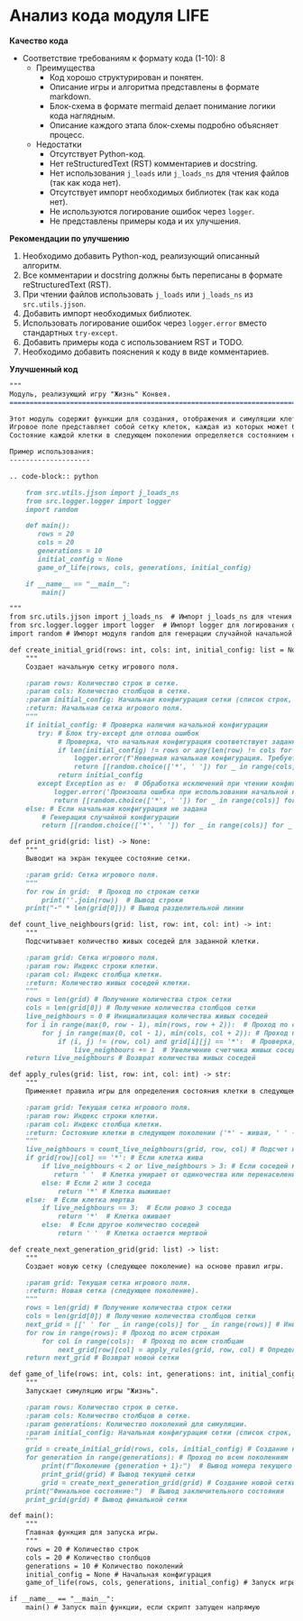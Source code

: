 # Анализ кода модуля LIFE

**Качество кода**
- Соответствие требованиям к формату кода (1-10): 8
    - Преимущества
        - Код хорошо структурирован и понятен.
        - Описание игры и алгоритма представлены в формате markdown.
        - Блок-схема в формате mermaid делает понимание логики кода наглядным.
        - Описание каждого этапа блок-схемы подробно объясняет процесс.
    - Недостатки
        - Отсутствует Python-код.
        - Нет reStructuredText (RST) комментариев и docstring.
        - Нет использования `j_loads` или `j_loads_ns` для чтения файлов (так как кода нет).
        - Отсутствует импорт необходимых библиотек (так как кода нет).
        - Не используются логирование ошибок через `logger`.
        - Не представлены примеры кода и их улучшения.

**Рекомендации по улучшению**
1. Необходимо добавить Python-код, реализующий описанный алгоритм.
2. Все комментарии и docstring должны быть переписаны в формате reStructuredText (RST).
3. При чтении файлов использовать `j_loads` или `j_loads_ns` из `src.utils.jjson`.
4. Добавить импорт необходимых библиотек.
5. Использовать логирование ошибок через `logger.error` вместо стандартных `try-except`.
6. Добавить примеры кода с использованием RST и TODO.
7. Необходимо добавить пояснения к коду в виде комментариев.

**Улучшенный код**

```markdown
"""
Модуль, реализующий игру "Жизнь" Конвея.
=========================================================================================

Этот модуль содержит функции для создания, отображения и симуляции клеточного автомата "Жизнь".
Игровое поле представляет собой сетку клеток, каждая из которых может быть "живой" или "мертвой".
Состояние каждой клетки в следующем поколении определяется состоянием ее соседей в текущем поколении.

Пример использования:
--------------------

.. code-block:: python

    from src.utils.jjson import j_loads_ns
    from src.logger.logger import logger
    import random

    def main():
       rows = 20
       cols = 20
       generations = 10
       initial_config = None
       game_of_life(rows, cols, generations, initial_config)

    if __name__ == "__main__":
        main()

"""
from src.utils.jjson import j_loads_ns  # Импорт j_loads_ns для чтения файлов
from src.logger.logger import logger  # Импорт logger для логирования ошибок
import random # Импорт модуля random для генерации случайной начальной конфигурации

def create_initial_grid(rows: int, cols: int, initial_config: list = None) -> list:
    """
    Создает начальную сетку игрового поля.

    :param rows: Количество строк в сетке.
    :param cols: Количество столбцов в сетке.
    :param initial_config: Начальная конфигурация сетки (список строк, где '*' - живая клетка, ' ' - мертвая клетка). Если None, генерируется случайная конфигурация.
    :return: Начальная сетка игрового поля.
    """
    if initial_config: # Проверка наличия начальной конфигурации
       try: # Блок try-except для отлова ошибок
            # Проверка, что начальная конфигурация соответствует заданным размерам
            if len(initial_config) != rows or any(len(row) != cols for row in initial_config):
                logger.error(f'Неверная начальная конфигурация. Требуется сетка {rows}x{cols}, а получена сетка {len(initial_config)}x{[len(row) for row in initial_config]}') # Логирование ошибки, если размеры сетки не совпадают
                return [[random.choice(['*', ' ']) for _ in range(cols)] for _ in range(rows)] # Возврат случайной сетки в случае ошибки
            return initial_config
       except Exception as e:  # Обработка исключений при чтении конфига
           logger.error('Произошла ошибка при использовании начальной конфигурации.', exc_info=True) # Логирование ошибки при обработке исключения
           return [[random.choice(['*', ' ']) for _ in range(cols)] for _ in range(rows)] # Возврат случайной сетки в случае ошибки
    else: # Если начальная конфигурация не задана
        # Генерация случайной конфигурации
        return [[random.choice(['*', ' ']) for _ in range(cols)] for _ in range(rows)] # Возврат случайной сетки

def print_grid(grid: list) -> None:
    """
    Выводит на экран текущее состояние сетки.

    :param grid: Сетка игрового поля.
    """
    for row in grid:  # Проход по строкам сетки
        print(''.join(row))  # Вывод строки
    print("-" * len(grid[0])) # Вывод разделительной линии

def count_live_neighbours(grid: list, row: int, col: int) -> int:
    """
    Подсчитывает количество живых соседей для заданной клетки.

    :param grid: Сетка игрового поля.
    :param row: Индекс строки клетки.
    :param col: Индекс столбца клетки.
    :return: Количество живых соседей клетки.
    """
    rows = len(grid) # Получение количества строк сетки
    cols = len(grid[0]) # Получение количества столбцов сетки
    live_neighbours = 0 # Инициализация количества живых соседей
    for i in range(max(0, row - 1), min(rows, row + 2)):  # Проход по соседним строкам
        for j in range(max(0, col - 1), min(cols, col + 2)): # Проход по соседним столбцам
            if (i, j) != (row, col) and grid[i][j] == '*':  # Проверка, что это не сама клетка и она жива
                live_neighbours += 1  # Увеличение счетчика живых соседей
    return live_neighbours # Возврат количества живых соседей

def apply_rules(grid: list, row: int, col: int) -> str:
    """
    Применяет правила игры для определения состояния клетки в следующем поколении.

    :param grid: Текущая сетка игрового поля.
    :param row: Индекс строки клетки.
    :param col: Индекс столбца клетки.
    :return: Состояние клетки в следующем поколении ('*' - живая, ' ' - мертвая).
    """
    live_neighbours = count_live_neighbours(grid, row, col) # Подсчет живых соседей
    if grid[row][col] == '*': # Если клетка жива
        if live_neighbours < 2 or live_neighbours > 3: # Если соседей меньше 2 или больше 3
           return ' '  # Клетка умирает от одиночества или перенаселения
        else: # Если 2 или 3 соседа
            return '*' # Клетка выживает
    else:  # Если клетка мертва
        if live_neighbours == 3:  # Если ровно 3 соседа
            return '*'  # Клетка оживает
        else:  # Если другое количество соседей
            return ' '  # Клетка остается мертвой

def create_next_generation_grid(grid: list) -> list:
    """
    Создает новую сетку (следующее поколение) на основе правил игры.

    :param grid: Текущая сетка игрового поля.
    :return: Новая сетка (следующее поколение).
    """
    rows = len(grid) # Получение количества строк сетки
    cols = len(grid[0]) # Получение количества столбцов сетки
    next_grid = [[' ' for _ in range(cols)] for _ in range(rows)] # Инициализация новой сетки мертвыми клетками
    for row in range(rows): # Проход по всем строкам
        for col in range(cols):  # Проход по всем столбцам
            next_grid[row][col] = apply_rules(grid, row, col) # Определение состояния клетки в следующем поколении
    return next_grid # Возврат новой сетки

def game_of_life(rows: int, cols: int, generations: int, initial_config: list = None) -> None:
    """
    Запускает симуляцию игры "Жизнь".

    :param rows: Количество строк в сетке.
    :param cols: Количество столбцов в сетке.
    :param generations: Количество поколений для симуляции.
    :param initial_config: Начальная конфигурация сетки (список строк, где '*' - живая клетка, ' ' - мертвая клетка). Если None, генерируется случайная конфигурация.
    """
    grid = create_initial_grid(rows, cols, initial_config) # Создание начальной сетки
    for generation in range(generations): # Проход по всем поколениям
        print(f"Поколение {generation + 1}:")  # Вывод номера текущего поколения
        print_grid(grid) # Вывод текущей сетки
        grid = create_next_generation_grid(grid) # Создание новой сетки для следующего поколения
    print("Финальное состояние:")  # Вывод заключительного состояния
    print_grid(grid) # Вывод финальной сетки

def main():
    """
    Главная функция для запуска игры.
    """
    rows = 20 # Количество строк
    cols = 20 # Количество столбцов
    generations = 10 # Количество поколений
    initial_config = None # Начальная конфигурация
    game_of_life(rows, cols, generations, initial_config) # Запуск игры

if __name__ == "__main__":
    main() # Запуск main функции, если скрипт запущен напрямую
```